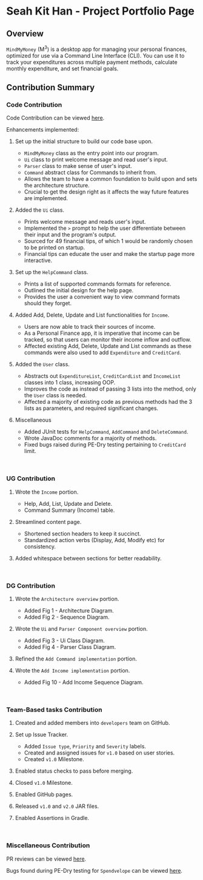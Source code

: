 # Seah Kit Han - Project Portfolio Page

## Overview
`MindMyMoney` (M<sup>3</sup>) is a desktop app for managing your personal finances, optimized for use via a Command Line
Interface (CLI). You can use it to track your expenditures across multiple payment methods, calculate monthly
expenditure, and set financial goals.

## Contribution Summary

### Code Contribution
Code Contribution can be viewed [here](https://nus-cs2113-ay2122s2.github.io/tp-dashboard/?search=khseah&breakdown=true).

Enhancements implemented:
1. Set up the initial structure to build our code base upon.
   - `MindMyMoney` class as the entry point into our program.
   - `Ui` class to print welcome message and read user's input.
   - `Parser` class to make sense of user's input.
   - `Command` abstract class for Commands to inherit from.
   - Allows the team to have a common foundation to build upon and sets the architecture structure.
   - Crucial to get the design right as it affects the way future features are implemented.


2. Added the `Ui` class.
   - Prints welcome message and reads user's input.
   - Implemented the `>` prompt to help the user differentiate between their input and the program's output.
   - Sourced for 49 financial tips, of which 1 would be randomly chosen to be printed on startup.
   - Financial tips can educate the user and make the startup page more interactive.


3. Set up the `HelpCommand` class.
   - Prints a list of supported commands formats for reference.
   - Outlined the initial design for the help page.
   - Provides the user a convenient way to view command formats should they forget.


4. Added Add, Delete, Update and List functionalities for `Income`.
   - Users are now able to track their sources of income.
   - As a Personal Finance app, it is imperative that income can be tracked, so that users can monitor their income
inflow and outflow.
   - Affected existing Add, Delete, Update and List commands as these commands were also used to add `Expenditure` and
`CreditCard`.


5. Added the `User` class.
   - Abstracts out `ExpenditureList`, `CreditCardList` and `IncomeList` classes into 1 class, increasing OOP.
   - Improves the code as instead of passing 3 lists into the method, only the `User` class is needed.
   - Affected a majority of existing code as previous methods had the 3 lists as parameters, and required significant 
changes.
   

6. Miscellaneous
   - Added JUnit tests for `HelpCommand`, `AddCommand` and `DeleteCommand`.
   - Wrote JavaDoc comments for a majority of methods.
   - Fixed bugs raised during PE-Dry testing pertaining to `CreditCard` limit.

<br/>

### UG Contribution
1. Wrote the `Income` portion.
   - Help, Add, List, Update and Delete.
   - Command Summary (Income) table.


2. Streamlined content page.
   - Shortened section headers to keep it succinct.
   - Standardized action verbs (Display, Add, Modify etc) for consistency.


3. Added whitespace between sections for better readability.

<br/>

### DG Contribution
1. Wrote the `Architecture overview` portion.
   - Added Fig 1 - Architecture Diagram.
   - Added Fig 2 - Sequence Diagram.


2. Wrote the `Ui` and `Parser Component overview` portion.
   - Added Fig 3 - Ui Class Diagram.
   - Added Fig 4 - Parser Class Diagram.


3. Refined the `Add Command implementation` portion.


4. Wrote the `Add Income implementation` portion.
   - Added Fig 10 - Add Income Sequence Diagram.

<br/>

### Team-Based tasks Contribution
1. Created and added members into `developers` team on GitHub.


2. Set up Issue Tracker.
   - Added `Issue type`, `Priority` and `Severity` labels.
   - Created and assigned issues for `v1.0` based on user stories.
   - Created `v1.0` Milestone.


3. Enabled status checks to pass before merging.


4. Closed `v1.0` Milestone.


5. Enabled GitHub pages.


6. Released `v1.0` and `v2.0` JAR files.


7. Enabled Assertions in Gradle.

<br/>

### Miscellaneous Contribution
PR reviews can be viewed [here](https://github.com/AY2122S2-CS2113T-T10-4/tp/pulls?q=is%3Apr+is%3Aclosed+reviewed-by%3A%40me).

Bugs found during PE-Dry testing for `Spendvelope` can be viewed [here](https://github.com/khseah/ped/issues).
